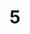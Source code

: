 ---
layout: painting
title: 5
image: /images/paintings/plywood/JRB Web 67-min.jpg
dimensions: 180mm x 1080mm
media: Acrylic on Plywood
group: Plywood
---